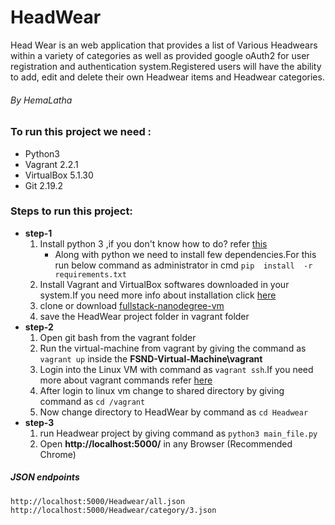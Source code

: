 # HeadWear
Head Wear is an web application that provides a list of Various Headwears within a variety of categories as well as provided google oAuth2 for user registration and authentication system.Registered users will have the ability to add, edit and delete their own Headwear items and Headwear categories.
###### By HemaLatha
### To run this project we need : 
* Python3
* Vagrant 2.2.1
* VirtualBox 5.1.30
* Git 2.19.2
### Steps to run this project:
*  **step-1**
    1. Install python 3 ,if you don't know how to do? refer [this](https://realpython.com/installing-python/)
        * Along with python we need to install few dependencies.For this run below command as administrator in cmd
            `pip  install  -r  requirements.txt`
    2. Install Vagrant and VirtualBox softwares downloaded in your system.If you need more info about installation click [here](https://github.com/udacity/fullstack-nanodegree-vm)
    3. clone or download [fullstack-nanodegree-vm](https://github.com/udacity/fullstack-nanodegree-vm)
    4. save the HeadWear project folder in vagrant folder 
*  **step-2**
    1. Open git bash from the vagrant folder 
    2. Run the virtual-machine from vagrant by giving the command as `vagrant up` inside the **FSND-Virtual-Machine\vagrant**
    3. Login into the Linux VM with command as `vagrant ssh`.If you need more about vagrant commands refer [here](https://www.vagrantup.com/docs/cli/)
    4. After login to linux vm change  to shared directory by giving command as `cd /vagrant`
    5. Now change directory to HeadWear by command as `cd Headwear`
* **step-3**
    1. run Headwear project by giving command as `python3 main_file.py`
    2. Open **http://localhost:5000/** in any Browser (Recommended Chrome)
##### JSON endpoints
`http://localhost:5000/Headwear/all.json`
`http://localhost:5000/Headwear/category/3.json`

